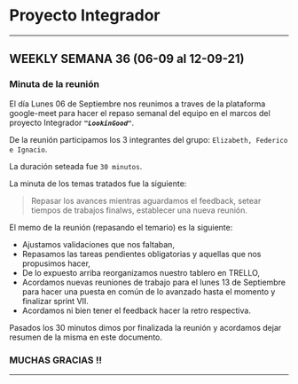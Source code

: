 
# Proyecto Integrador

--------------------------------
## WEEKLY SEMANA 36 (06-09 al 12-09-21)

### Minuta de la reunión

El día Lunes 06 de Septiembre nos reunimos a traves de la plataforma google-meet
para hacer el repaso semanal del equipo en el marcos del proyecto Integrador ***`"LookinGood"`***. 

De la reunión participamos los 3 integrantes del grupo: `Elizabeth, Federico e Ignacio`.

La duración seteada fue `30 minutos`.

La minuta de los temas tratados fue la siguiente:

> Repasar los avances mientras aguardamos el feedback,
> setear tiempos de trabajos finalws,
> establecer una nueva reunión. 

El memo de la reunión (repasando el temario) es la siguiente:

* Ajustamos validaciones que nos faltaban,
* Repasamos las tareas pendientes obligatorias y aquellas que nos propusimos hacer,
* De lo expuesto arriba reorganizamos nuestro tablero en TRELLO,
* Acordamos nuevas reuniones de trabajo para el lunes 13 de Septiembre para hacer una puesta en común de lo avanzado hasta el momento y finalizar sprint VII.
* Acordamos ni bien tener el feedback hacer la retro respectiva.


Pasados los 30 minutos dimos por finalizada la reunión y acordamos dejar resumen de la misma en este documento.

### MUCHAS GRACIAS !!
--------------------------------